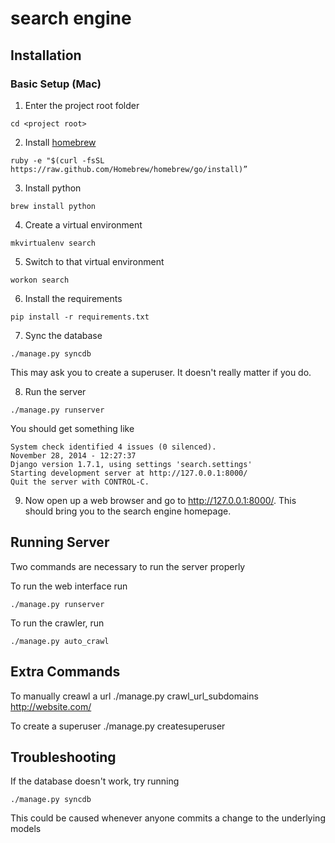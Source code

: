 search engine
=============


Installation
------------

### Basic Setup (Mac)
1. Enter the project root folder
```
cd <project root>
```

2. Install [homebrew](http://mxcl.github.com/homebrew/)
```
ruby -e "$(curl -fsSL https://raw.github.com/Homebrew/homebrew/go/install)”
```

3. Install python
```
brew install python
```

4. Create a virtual environment
```
mkvirtualenv search
```

5. Switch to that virtual environment
```
workon search
```

6. Install the requirements
```
pip install -r requirements.txt
```

7. Sync the database
```
./manage.py syncdb
```
This may ask you to create a superuser. It doesn't really matter if you do.

8. Run the server
```
./manage.py runserver
```

You should get something like
```
System check identified 4 issues (0 silenced).
November 28, 2014 - 12:27:37
Django version 1.7.1, using settings 'search.settings'
Starting development server at http://127.0.0.1:8000/
Quit the server with CONTROL-C.
```

9. Now open up a web browser and go to http://127.0.0.1:8000/. This should bring you to the search engine homepage.


Running Server
--------------

Two commands are necessary to run the server properly

To run the web interface run
```
./manage.py runserver
```

To run the crawler, run
```
./manage.py auto_crawl
```


Extra Commands
--------------

To manually creawl a url
    ./manage.py crawl_url_subdomains <http://website.com/>

To create a superuser
    ./manage.py createsuperuser

Troubleshooting
---------------

If the database doesn't work, try running
```
./manage.py syncdb
```
This could be caused whenever anyone commits a change to the underlying models
